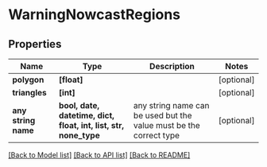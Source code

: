 # WarningNowcastRegions


## Properties
Name | Type | Description | Notes
------------ | ------------- | ------------- | -------------
**polygon** | **[float]** |  | [optional] 
**triangles** | **[int]** |  | [optional] 
**any string name** | **bool, date, datetime, dict, float, int, list, str, none_type** | any string name can be used but the value must be the correct type | [optional]

[[Back to Model list]](../README.md#documentation-for-models) [[Back to API list]](../README.md#documentation-for-api-endpoints) [[Back to README]](../README.md)


